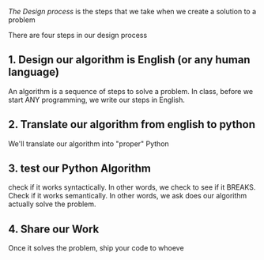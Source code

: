 *The Design process* is the steps that we take when we create a solution to a problem 

There are four steps in our design process

## 1. Design our algorithm is English (or any human language)
An algorithm is a sequence of steps to solve a problem.
In class, before we start ANY programming, we write our steps in English.

## 2. Translate our algorithm from english to python
We'll translate our algorithm into "proper" Python

## 3. test our Python Algorithm
check if it works syntactically. In other words, we check to see if it BREAKS.
Check if it works semantically. In other words, we ask does our algorithm actually solve the problem.

## 4. Share our Work
Once it solves the problem, ship your code to whoeve